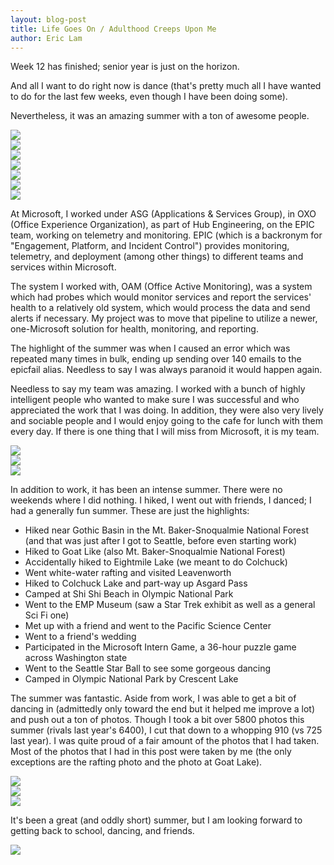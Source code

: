 ```yaml
---
layout: blog-post
title: Life Goes On / Adulthood Creeps Upon Me
author: Eric Lam
---
```

<p>Week 12 has finished; senior year is just on the horizon.</p>

<p>And all I want to do right now is dance (that's pretty much all I have wanted to do for the last few weeks, even though I have been doing some).</p>

<p>Nevertheless, it was an amazing summer with a ton of awesome people.</p>

<div class="row">
  <div class="col-sm-3">
    <a href="/images/blog/summer2016_01.jpg" title="First hike, before work even started"><img class="img-fluid rounded mx-auto d-block" src="/images/thumbs/summer2016_01.jpg"></a>
  </div>
  <div class="col-sm-3">
    <a href="/images/blog/summer2016_02.jpg" title="Goat Lake was chilly but worth it"><img class="img-fluid rounded mx-auto d-block" src="/images/thumbs/summer2016_02.jpg"></a>
  </div>
  <div class="col-sm-3">
    <a href="/images/blog/summer2016_05.jpg" title="Colchuck Lake, before we started up Asgard Pass"><img class="img-fluid rounded mx-auto d-block" src="/images/thumbs/summer2016_05.jpg"></a>
  </div>
  <div class="col-sm-3">
    <a href="/images/blog/summer2016_06_0.jpg" title="Shi Shi Beach after a rainy night setting up camp"><img class="img-fluid rounded mx-auto d-block" src="/images/thumbs/summer2016_06_0.jpg"></a>
  </div>
</div>

<div class="row">
  <div class="col-sm-4">
    <a href="/images/blog/summer2016_04.jpg" title="White water rafting!"><img class="img-fluid rounded mx-auto d-block" src="/images/thumbs/summer2016_04.jpg"></a>
  </div>
  <div class="col-sm-4">
    <a href="/images/blog/summer2016_10.jpg" title="Early-on in the Microsoft Intern Game with Stochastic Tomfoolery"><img class="img-fluid rounded mx-auto d-block" src="/images/thumbs/summer2016_10.jpg"></a>
  </div>
  <div class="col-sm-4">
    <a href="/images/blog/summer2016_12.jpg" title="Hiking in Olympus National Park provided for some breath-taking views"><img class="img-fluid rounded mx-auto d-block" src="/images/thumbs/summer2016_12.jpg"></a>
  </div>
</div>

<p>At Microsoft, I worked under ASG (Applications & Services Group), in OXO (Office Experience Organization), as part of Hub Engineering, on the EPIC team, working on telemetry and monitoring. EPIC (which is a backronym for "Engagement, Platform, and Incident Control") provides monitoring, telemetry, and deployment (among other things) to different teams and services within Microsoft.</p>

<p>The system I worked with, OAM (Office Active Monitoring), was a system which had probes which would monitor services and report the services' health to a relatively old system, which would process the data and send alerts if necessary. My project was to move that pipeline to utilize a newer, one-Microsoft solution for health, monitoring, and reporting.</p>

<p>The highlight of the summer was when I caused an error which was repeated many times in bulk, ending up sending over 140 emails to the epicfail alias. Needless to say I was always paranoid it would happen again.</p>

<p>Needless to say my team was amazing. I worked with a bunch of highly intelligent people who wanted to make sure I was successful and who appreciated the work that I was doing. In addition, they were also very lively and sociable people and I would enjoy going to the cafe for lunch with them every day. If there is one thing that I will miss from Microsoft, it is my team.</p>

<div class="row">
  <div class="col-sm-4">
    <a href="/images/blog/summer2016_06_1.jpg" title="After a weekend of camping, I hadn't taken enough photos so I played around with firework shots"><img class="img-fluid rounded mx-auto d-block" src="/images/thumbs/summer2016_06_1.jpg"></a>
  </div>
  <div class="col-sm-4">
    <a href="/images/blog/summer2016_07.jpg" title="At the Star Trek exhibit at the EMP"><img class="img-fluid rounded mx-auto d-block" src="/images/thumbs/summer2016_07.jpg"></a>
  </div>
  <div class="col-sm-4">
    <a href="/images/blog/summer2016_08.jpg" title="The Pacific Science Center had an exhibit on Nathan Sawaya's art"><img class="img-fluid rounded mx-auto d-block" src="/images/thumbs/summer2016_08.jpg"></a>
  </div>
</div>

<p>In addition to work, it has been an intense summer. There were no weekends where I did nothing. I hiked, I went out with friends, I danced; I had a generally fun summer. These are just the highlights:</p>
<ul>
  <li>Hiked near Gothic Basin in the Mt. Baker-Snoqualmie National Forest (and that was just after I got to Seattle, before even starting work)</li>
  <li>Hiked to Goat Like (also Mt. Baker-Snoqualmie National Forest)</li>
  <li>Accidentally hiked to Eightmile Lake (we meant to do Colchuck)</li>
  <li>Went white-water rafting and visited Leavenworth</li>
  <li>Hiked to Colchuck Lake and part-way up Asgard Pass</li>
  <li>Camped at Shi Shi Beach in Olympic National Park</li>
  <li>Went to the EMP Museum (saw a Star Trek exhibit as well as a general Sci Fi one)</li>
  <li>Met up with a friend and went to the Pacific Science Center</li>
  <li>Went to a friend's wedding</li>
  <li>Participated in the Microsoft Intern Game, a 36-hour puzzle game across Washington state</li>
  <li>Went to the Seattle Star Ball to see some gorgeous dancing</li>
  <li>Camped in Olympic National Park by Crescent Lake</li>
</ul>

<p>The summer was fantastic. Aside from work, I was able to get a bit of dancing in (admittedly only toward the end but it helped me improve a lot) and push out a ton of photos. Though I took a bit over 5800 photos this summer (rivals last year's 6400), I cut that down to a whopping 910 (vs 725 last year). I was quite proud of a fair amount of the photos that I had taken. Most of the photos that I had in this post were taken by me (the only exceptions are the rafting photo and the photo at Goat Lake).</p>

<div class="row">
  <div class="col-sm-4">
    <a href="/images/blog/summer2016_09.jpg" title="The wedding of a friend of mine. It was a ton of fun and super sweet"><img class="img-fluid rounded mx-auto d-block" src="/images/thumbs/summer2016_09.jpg"></a>
  </div>
  <div class="col-sm-4">
    <a href="/images/blog/summer2016_11.jpg" title="Because I can't keep away from dancing"><img class="img-fluid rounded mx-auto d-block" src="/images/thumbs/summer2016_11.jpg"></a>
  </div>
  <div class="col-sm-4">
    <a href="/images/blog/summer2016_ise.jpg" title="Intern Signature Event at Seattle Center with an Ellie Goulding concert (and free Surface Books!)"><img class="img-fluid rounded mx-auto d-block" src="/images/thumbs/summer2016_ise.jpg"></a>
  </div>
</div>

<p>It's been a great (and oddly short) summer, but I am looking forward to getting back to school, dancing, and friends.</p>

<a href="/images/blog/summer2016_03.jpg" title="Lost on our way to Colchuck Lake we found another hike just as nice"><img class="img-fluid rounded mx-auto d-block" src="/images/thumbs/summer2016_03.jpg"></a>

